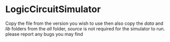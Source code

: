# LogicCircuitSimulator
Copy the file from the version you wish to use then also copy the *data* and *lib* folders from the *all* folder, *source* is not required for the simulator to run.
please report any bugs you may find
